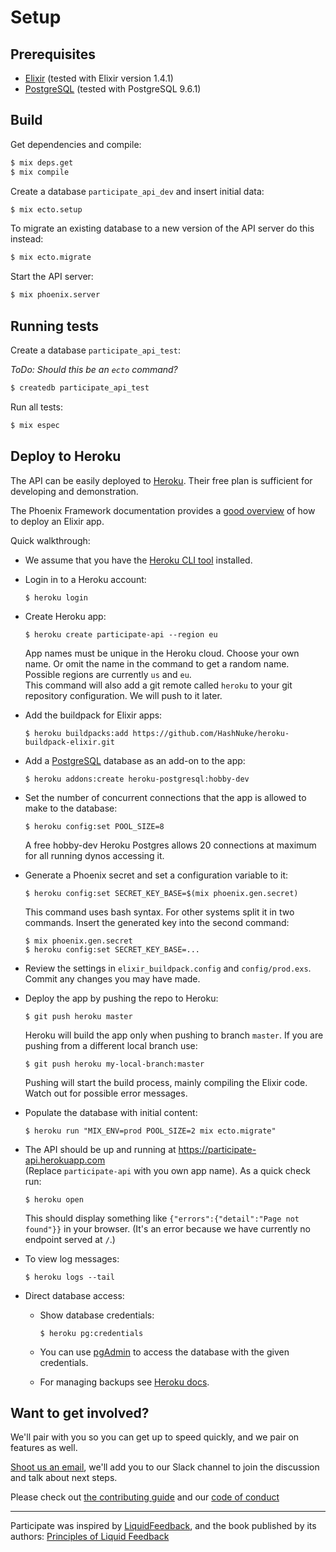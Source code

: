 # Setup

## Prerequisites

- [Elixir](http://elixir-lang.org/) (tested with Elixir version 1.4.1)
- [PostgreSQL](https://www.postgresql.org/) (tested with PostgreSQL 9.6.1)


## Build

Get dependencies and compile:

```sh
$ mix deps.get
$ mix compile
```

Create a database `participate_api_dev` and insert initial data:

```sh
$ mix ecto.setup
```

To migrate an existing database to a new version of the API server do this instead:

```sh
$ mix ecto.migrate
```

Start the API server:

```sh
$ mix phoenix.server
```

## Running tests

Create a database `participate_api_test`:

_ToDo: Should this be an `ecto` command?_

```sh
$ createdb participate_api_test
```

Run all tests:

```sh
$ mix espec
```

## Deploy to Heroku

The API can be easily deployed to [Heroku](https://www.heroku.com/home).
Their free plan is sufficient for developing and demonstration.

The Phoenix Framework documentation provides a [good overview](http://www.phoenixframework.org/docs/heroku) of how to deploy an Elixir app.

Quick walkthrough:

- We assume that you have the [Heroku CLI tool](https://devcenter.heroku.com/categories/command-line) installed.
- Login in to a Heroku account:  
  
  ```  
  $ heroku login
  ```  
- Create Heroku app:  

  ```
  $ heroku create participate-api --region eu
  ```  

  App names must be unique in the Heroku cloud. Choose your own name.  Or omit the name in the command to get a random name.  
  Possible regions are currently `us` and `eu`.  
  This command will also add a git remote called `heroku` to your git repository configuration. We will push to it later.
- Add the buildpack for Elixir apps:  
  
  ```
  $ heroku buildpacks:add https://github.com/HashNuke/heroku-buildpack-elixir.git
  ```
- Add a [PostgreSQL](https://elements.heroku.com/addons/heroku-postgresql) database as an add-on to the app:  
    
  ```
  $ heroku addons:create heroku-postgresql:hobby-dev
  ```
- Set the number of concurrent connections that the app is allowed to make to the database:  
  
  ```
  $ heroku config:set POOL_SIZE=8
  ```
  
  A free hobby-dev Heroku Postgres allows 20 connections at maximum for all running dynos accessing it.
- Generate a Phoenix secret and set a configuration variable to it:  
  
  ```
  $ heroku config:set SECRET_KEY_BASE=$(mix phoenix.gen.secret)
  ```

  This command uses bash syntax. For other systems split it in two commands. Insert the generated key into the second command:
  
  ```
  $ mix phoenix.gen.secret
  $ heroku config:set SECRET_KEY_BASE=...
  ```
- Review the settings in `elixir_buildpack.config` and `config/prod.exs`.  
  Commit any changes you may have made.
- Deploy the app by pushing the repo to Heroku:
  
  ```
  $ git push heroku master
  ```
  
  Heroku will build the app only when pushing to branch `master`.
  If you are pushing from a different local branch use:
  
  ```
  $ git push heroku my-local-branch:master
  ```
  
  Pushing will start the build process, mainly compiling the Elixir code. Watch out for possible error messages.
- Populate the database with initial content:
  
  ```
  $ heroku run "MIX_ENV=prod POOL_SIZE=2 mix ecto.migrate"
  ```
- The API should be up and running at https://participate-api.herokuapp.com  
  (Replace `participate-api` with you own app name).
  As a quick check run:

  ```
  $ heroku open
  ```
  This should display something like `{"errors":{"detail":"Page not found"}}` in your browser. (It's an error because we have currently no endpoint served at `/`.)
- To view log messages:
  
  ```
  $ heroku logs --tail
  ```
- Direct database access:
    - Show database credentials:
    
      ```
      $ heroku pg:credentials
      ```
    - You can use [pgAdmin](https://www.pgadmin.org/) to access the database with the given credentials.
    - For managing backups see [Heroku docs](https://devcenter.heroku.com/articles/heroku-postgres-backups).


## Want to get involved?

We'll pair with you so you can get up to speed quickly, and we pair on features as well. 

[Shoot us an email](mailto:oliverbwork@gmail.com), we'll add you to our Slack channel to join the discussion and talk about next steps.

Please check out [the contributing guide](CONTRIBUTING.md) and our [code of conduct](CODE_OF_CONDUCT.md)

---

Participate was inspired by [LiquidFeedback](http://liquidfeedback.org), and the book published by its authors: [Principles of Liquid Feedback](http://principles.liquidfeedback.org)
      
